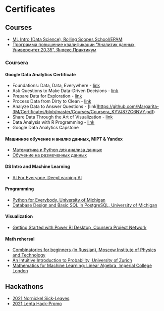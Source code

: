 # Certificates

## Courses
* [ML Intro (Data Science), Rolling Scopes School/EPAM](https://github.com/Margarita-3M/Certificates/blob/master/Courses/RS_Intro_to_ML.pdf)
* [Программа повышение квалификации "Аналитик данных, Университет 20.35", Яндекс.Практикум](https://github.com/Margarita-3M/Certificates/blob/master/Courses/YaPracticum_DataAnalysis.pdf)

### Coursera

#### Google Data Analytics Certificate
* Foundations: Data, Data, Everywhere - [link](https://github.com/Margarita-3M/Certificates/blob/master/Courses/Coursera_EUFCUZFAU6DS.pdf)
* Ask Questions to Make Data-Driven Decisions - [link](https://github.com/Margarita-3M/Certificates/blob/master/Courses/Coursera_GZTSV27XW4U3.pdf)
* Prepare Data for Exploration - [link](https://github.com/Margarita-3M/Certificates/blob/master/Courses/Coursera_5RWT2X7N6DC6.pdf)
* Process Data from Dirty to Clean - [link](https://github.com/Margarita-3M/Certificates/blob/master/Courses/Coursera_5PAF76PWVUCZ.pdf)
* Analyze Data to Answer Questions - [link]https://github.com/Margarita-3M/Certificates/blob/master/Courses/Coursera_KYVJ87ZC6NVY.pdf)
* Share Data Through the Art of Visualization - [link](https://github.com/Margarita-3M/Certificates/blob/master/Courses/Coursera_Q9BKPXAKTH6B.pdf)
* Data Analysis with R Programming - [link](https://github.com/Margarita-3M/Certificates/blob/master/Courses/Coursera_QYUPZNP3RSCF.pdf)
* Google Data Analytics Capstone

#### Машинное обучение и анализ данных, MIPT & Yandex
* [Математика и Python для анализа данных](https://github.com/Margarita-3M/Certificates/blob/master/Courses/Coursera_QXJHZA9JYNP8.pdf)
* [Обучение на размеченных данных](https://github.com/Margarita-3M/Certificates/blob/master/Courses/Coursera_UFLCD4RN78GY.pdf)

#### DS Intro and Machine Learning
* [AI For Everyone, DeepLearning.AI](https://github.com/Margarita-3M/Certificates/blob/master/Courses/Coursera_LK3AMWSGPMF5.pdf)

#### Programming
* [Python for Everybody, University of Michigan](https://github.com/Margarita-3M/Certificates/blob/master/Courses/Coursera_QLRJXGLTKZZG.pdf)
* [Database Design and Basic SQL in PostgreSQL, University of Michigan](https://github.com/Margarita-3M/Certificates/blob/master/Courses/Coursera_QLRJXGLTKZZG.pdf)

#### Visualization
* [Getting Started with Power BI Desktop, Coursera Project Network](https://github.com/Margarita-3M/Certificates/blob/master/Courses/Coursera_943JTHNCJMKT.pdf)

#### Math rehersal
* [Combinatorics for beginners (in Russian), Moscow Institute of Physics and Technology](https://github.com/Margarita-3M/Certificates/blob/master/Courses/Coursera_8BX88J7NUXK2.pdf)
* [An Intuitive Introduction to Probability, University of Zurich](https://github.com/Margarita-3M/Certificates/blob/master/Courses/Coursera_F5KZGTEQPZP6.pdf)
* [Mathematics for Machine Learning: Linear Algebra, Imperial College London](https://github.com/Margarita-3M/Certificates/blob/master/Courses/Coursera_WP6ARRLK5YFX.pdf)

## Hackathons
* [2021 Nornickel Sick-Leaves](https://github.com/Margarita-3M/Certificates/blob/master/Hackathons/2021_Hackaton_Nornickel.pdf)
* [2021 Lenta Hack-Promo](https://github.com/Margarita-3M/Certificates/blob/master/Hackathons/2021_Hackathon_HackPromo.pdf)